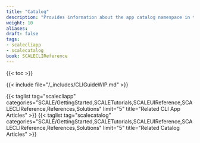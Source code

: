 ```yaml
---
title: "Catalog"
description: "Provides information about the app catalog namespace in the TrueNAS CLI. Includes command syntax and common commands."
weight: 10
aliases:
draft: false
tags:
- scalecliapp
- scalecatalog
book: SCALECLIReference
---
```


{{< toc >}}

{{< include file="/_includes/CLIGuideWIP.md" >}}

{{< taglist tag="scalecliapp" categories="SCALE/GettingStarted,SCALETutorials,SCALEUIReference,SCALECLIReference,References,Solutions" limit="5" title="Related CLI App Articles" >}}
{{< taglist tag="scalecatalog" categories="SCALE/GettingStarted,SCALETutorials,SCALEUIReference,SCALECLIReference,References,Solutions" limit="5" title="Related Catalog Articles" >}}